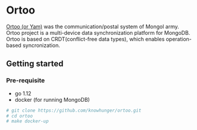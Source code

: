 # Ortoo
[Ortoo (or Yam)](https://en.wikipedia.org/wiki/Yam_(route)) was the communication/postal system of Mongol army. Ortoo project is a multi-device data synchronization platform for MongoDB. Ortoo is based on CRDT(conflict-free data types), which enables operation-based syncronization.  


## Getting started

### Pre-requisite
 - go 1.12
 - docker (for running MongoDB)
 
 ```bash
 # git clone https://github.com/knowhunger/ortoo.git
 # cd ortoo
 # make docker-up 
 ```
